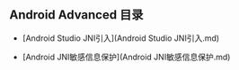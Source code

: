 ## Android Advanced 目录

* [Android Studio JNI引入](Android Studio JNI引入.md)

* [Android JNI敏感信息保护](Android JNI敏感信息保护.md)